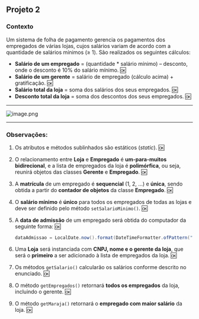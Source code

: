 ## **Projeto 2**

### **Contexto**

Um sistema de folha de pagamento gerencia os pagamentos dos empregados de várias lojas, cujos salários variam de acordo com a quantidade de salários mínimos (≥ 1). São realizados os seguintes cálculos:

- **Salário de um empregado** = (quantidade * salário mínimo) – desconto, onde o desconto é 10% do salário mínimo. 🆗
- **Salário de um gerente** = salário de empregado (cálculo acima) + gratificação. 🆗
- **Salário total da loja** = soma dos salários dos seus empregados. 🆗
- **Desconto total da loja** = soma dos descontos dos seus empregados. 🆗

---

![image.png](attachment:dfa8038e-9d2f-4978-bd9b-ec9ef0a6a749:image.png)

---

### Observações:

1. Os atributos e métodos sublinhados são estáticos (*static*). 🆗
2. O relacionamento entre **Loja** e **Empregado** é **um-para-muitos bidirecional**, e a lista de empregados da loja é **polimórfica**, ou seja, reunirá objetos das classes **Gerente** e **Empregado**. 🆗
3. A **matrícula** de um empregado é **sequencial** (1, 2, ...) e **única**, sendo obtida a partir do **contador de objetos** da classe **Empregado**. 🆗
4. O **salário mínimo** é **único** para todos os empregados de todas as lojas e deve ser definido pelo método `setSalarioMinimo()`. 🆗
5. A **data de admissão** de um empregado será obtida do computador da seguinte forma: 🆗
    
    ```java
    dataAdmissao = LocalDate.now().format(DateTimeFormatter.ofPattern("dd/MM/yyyy"));
    ```
    
6. Uma **Loja** será instanciada com **CNPJ, nome e o gerente da loja**, que será o **primeiro** a ser adicionado à lista de empregados da loja. 🆗
7. Os métodos `getSalario()` calcularão os salários conforme descrito no enunciado. 🆗
8. O método `getEmpregados()` retornará **todos os empregados** da loja, incluindo o gerente. 🆗
9. O método `getMaraja()` retornará o **empregado com maior salário** da loja. 🆗
